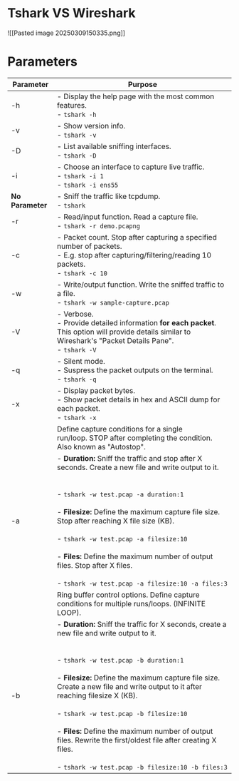 # Tshark VS Wireshark
![[Pasted image 20250309150335.png]]
# Parameters

| **Parameter**    | **Purpose**                                                                                                                                                                                                                                                                                                                                                                                                                                                                                                          |
| ---------------- | -------------------------------------------------------------------------------------------------------------------------------------------------------------------------------------------------------------------------------------------------------------------------------------------------------------------------------------------------------------------------------------------------------------------------------------------------------------------------------------------------------------------- |
| -h               | - Display the help page with the most common features.<br>- `tshark -h`                                                                                                                                                                                                                                                                                                                                                                                                                                              |
| -v               | - Show version info.<br>- `tshark -v`                                                                                                                                                                                                                                                                                                                                                                                                                                                                                |
| -D               | - List available sniffing interfaces.<br>- `tshark -D`                                                                                                                                                                                                                                                                                                                                                                                                                                                               |
| -i               | - Choose an interface to capture live traffic.<br>- `tshark -i 1`<br>- `tshark -i ens55`                                                                                                                                                                                                                                                                                                                                                                                                                             |
| **No Parameter** | - Sniff the traffic like tcpdump.<br>- `tshark`                                                                                                                                                                                                                                                                                                                                                                                                                                                                      |
| -r               | - Read/input function. Read a capture file.<br>- `tshark -r demo.pcapng`                                                                                                                                                                                                                                                                                                                                                                                                                                             |
| -c               | - Packet count. Stop after capturing a specified number of packets.<br>- E.g. stop after capturing/filtering/reading 10 packets.<br>- `tshark -c 10`                                                                                                                                                                                                                                                                                                                                                                 |
| -w               | - Write/output function. Write the sniffed traffic to a file.<br>- `tshark -w sample-capture.pcap`                                                                                                                                                                                                                                                                                                                                                                                                                   |
| -V               | - Verbose.<br>- Provide detailed information **for each packet**. This option will provide details similar to Wireshark's "Packet Details Pane".<br>- `tshark -V`                                                                                                                                                                                                                                                                                                                                                    |
| -q               | - Silent mode.<br>- Suspress the packet outputs on the terminal.<br>- `tshark -q`                                                                                                                                                                                                                                                                                                                                                                                                                                    |
| -x               | - Display packet bytes.<br>- Show packet details in hex and ASCII dump for each packet.<br>- `tshark -x`                                                                                                                                                                                                                                                                                                                                                                                                             |
|                  | Define capture conditions for a single run/loop. STOP after completing the condition. Also known as "Autostop".                                                                                                                                                                                                                                                                                                                                                                                                      |
| -a               | - **Duration:** Sniff the traffic and stop after X seconds. Create a new file and write output to it.  <br>    <br><br>- `tshark -w test.pcap -a duration:1`<br><br>- **Filesize:** Define the maximum capture file size. Stop after reaching X file size (KB).<br><br>- `tshark -w test.pcap -a filesize:10`<br><br>- **Files:** Define the maximum number of output files. Stop after X files.<br><br>- `tshark -w test.pcap -a filesize:10 -a files:3`                                                            |
|                  | Ring buffer control options. Define capture conditions for multiple runs/loops. (INFINITE LOOP).                                                                                                                                                                                                                                                                                                                                                                                                                     |
| -b               | - **Duration:** Sniff the traffic for X seconds, create a new file and write output to it.   <br>    <br><br>- `tshark -w test.pcap -b duration:1`<br><br>- **Filesize:** Define the maximum capture file size. Create a new file and write output to it after reaching filesize X (KB).<br><br>- `tshark -w test.pcap -b filesize:10`<br><br>- **Files:** Define the maximum number of output files. Rewrite the first/oldest file after creating X files.<br><br>- `tshark -w test.pcap -b filesize:10 -b files:3` |

